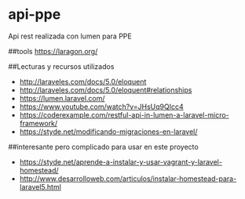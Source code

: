 # api-ppe
Api rest realizada con lumen para PPE

##tools
https://laragon.org/

##Lecturas y recursos utilizados
 - http://laraveles.com/docs/5.0/eloquent
 - http://laraveles.com/docs/5.0/eloquent#relationships
 - https://lumen.laravel.com/
 - https://www.youtube.com/watch?v=JHsUq9QIcc4
 - https://coderexample.com/restful-api-in-lumen-a-laravel-micro-framework/
 - https://styde.net/modificando-migraciones-en-laravel/

##interesante pero complicado para usar en este proyecto
 - https://styde.net/aprende-a-instalar-y-usar-vagrant-y-laravel-homestead/
 - http://www.desarrolloweb.com/articulos/instalar-homestead-para-laravel5.html
